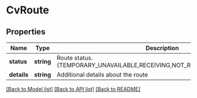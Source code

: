 # CvRoute

## Properties
Name | Type | Description | Notes
------------ | ------------- | ------------- | -------------
**status** | **string** | Route status. (TEMPORARY_UNAVAILABLE,RECEIVING,NOT_RECEIVING,NOT_AVAILABLE) | [optional] 
**details** | **string** | Additional details about the route | [optional] 

[[Back to Model list]](../README.md#documentation-for-models) [[Back to API list]](../README.md#documentation-for-api-endpoints) [[Back to README]](../README.md)


